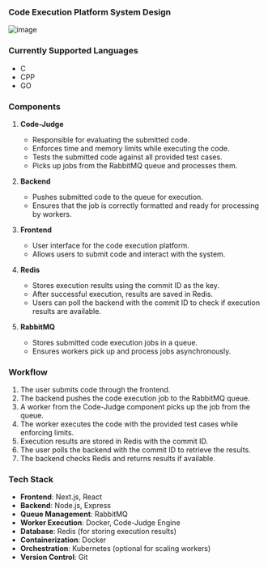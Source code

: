 ### Code Execution Platform System Design

![image](https://github.com/user-attachments/assets/2eb855e3-06b1-4a66-82db-b05927f57617)

### Currently Supported Languages
- C
- CPP
- GO

### Components

1. **Code-Judge**
   - Responsible for evaluating the submitted code.
   - Enforces time and memory limits while executing the code.
   - Tests the submitted code against all provided test cases.
   - Picks up jobs from the RabbitMQ queue and processes them.

2. **Backend**
   - Pushes submitted code to the queue for execution.
   - Ensures that the job is correctly formatted and ready for processing by workers.

3. **Frontend**
   - User interface for the code execution platform.
   - Allows users to submit code and interact with the system.

4. **Redis**
   - Stores execution results using the commit ID as the key.
   - After successful execution, results are saved in Redis.
   - Users can poll the backend with the commit ID to check if execution results are available.

5. **RabbitMQ**
   - Stores submitted code execution jobs in a queue.
   - Ensures workers pick up and process jobs asynchronously.

### Workflow
1. The user submits code through the frontend.
2. The backend pushes the code execution job to the RabbitMQ queue.
3. A worker from the Code-Judge component picks up the job from the queue.
4. The worker executes the code with the provided test cases while enforcing limits.
5. Execution results are stored in Redis with the commit ID.
6. The user polls the backend with the commit ID to retrieve the results.
7. The backend checks Redis and returns results if available.

### Tech Stack
- **Frontend**: Next.js, React
- **Backend**: Node.js, Express
- **Queue Management**: RabbitMQ
- **Worker Execution**: Docker, Code-Judge Engine
- **Database**: Redis (for storing execution results)
- **Containerization**: Docker
- **Orchestration**: Kubernetes (optional for scaling workers)
- **Version Control**: Git

